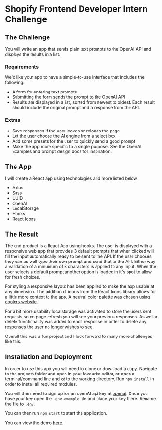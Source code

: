 # Shopify Frontend Developer Intern Challenge

## The Challenge

You will write an app that sends plain text prompts to the OpenAI API and displays the results in a list.

### Requirements

We'd like your app to have a simple-to-use interface that includes the following:
- A form for entering text prompts
- Submitting the form sends the prompt to the OpenAI API
- Results are displayed in a list, sorted from newest to oldest. Each result should include the original prompt and a response from the API.

### Extras

- Save responses if the user leaves or reloads the page
- Let the user choose the AI engine from a select box
- Add some presets for the user to quickly send a good prompt
- Make the app more specific to a single purpose. See the OpenAI Examples and prompt design docs for inspiration.

## The App

I will create a React app using technologies and more listed below

- Axios
- Sass
- UUID
- OpenAI
- LocalStorage
- Hooks
- React Icons

## The Result

The end product is a React App using hooks. The user is displayed with a responsive web app that provides 3 default prompts that when clicked will fill the input automatically ready to be sent to the API. If the user chooses they can as well type their own prompt and send that to the API. Either way a validation of a minumum of 3 characters is applied to any input. When the user selects a default prompt another option is loaded in it's spot to allow for fresh choices. 

For styling a responsive layout has been applied to make the app usable at any dimension. The addition of icons from the React Icons library allows for a little more context to the app. A neutral color palette was chosen using [coolors website](https://coolors.co).

For a bit more usability localstorage was activated to store the users sent requests so on page refresh you will see your previous responses. As well a delete functionality was added to each response in order to delete any responses the user no longer wishes to see. 

Overall this was a fun project and I look forward to many more challenges like this.

## Installation and Deployment

In order to use this app you will need to clone or download a copy. Navigate to the projects folder and open in your favourite editor, or open a terminal/command line and ``cd`` to the working directory. Run ``npm install`` in order to install all required modules. 

You will then need to sign up for an openAI api key at [openai](https://beta.openai.com/signup). Once you have your key open the ``.env.example`` file and place your key there. Rename the file to ``.env``.

You can then run ``npm start`` to start the application.

You can view the demo [here](https://).